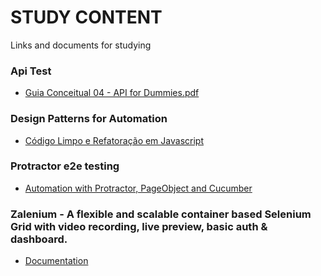 # STUDY CONTENT
Links and documents for studying


### Api Test
* [Guia Conceitual 04 - API for Dummies.pdf](https://drive.google.com/file/d/1AI2V8iBHuV9yV3Sl9CFjbJ1Of6m9O3g9/view)


### Design Patterns for Automation
* [Código Limpo e Refatoração em Javascript](https://talkingabouttesting.com/2016/11/01/refatoracao-de-codigo-javascript-e-codigo-limpo/)

### Protractor e2e testing
* [Automation with Protractor, PageObject and Cucumber](https://medium.com/@tuliobluz/automa%C3%A7%C3%A3o-com-protractor-pageobject-e-cucumber-122537179ab7)

### Zalenium - A flexible and scalable container based Selenium Grid with video recording, live preview, basic auth & dashboard.
* [Documentation](https://opensource.zalando.com/zalenium/#usage)